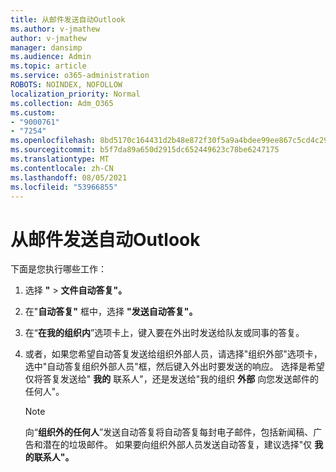 ```yaml
---
title: 从邮件发送自动Outlook
ms.author: v-jmathew
author: v-jmathew
manager: dansimp
ms.audience: Admin
ms.topic: article
ms.service: o365-administration
ROBOTS: NOINDEX, NOFOLLOW
localization_priority: Normal
ms.collection: Adm_O365
ms.custom:
- "9000761"
- "7254"
ms.openlocfilehash: 8bd5170c164431d2b48e872f30f5a9a4bdee99ee867c5cd4c290f4abf1bc35ca
ms.sourcegitcommit: b5f7da89a650d2915dc652449623c78be6247175
ms.translationtype: MT
ms.contentlocale: zh-CN
ms.lasthandoff: 08/05/2021
ms.locfileid: "53966855"
---
```

# <a name="send-automatic-replies-from-outlook"></a>从邮件发送自动Outlook

下面是您执行哪些工作：

1. 选择 **"**  >  **文件自动答复"。**
2. 在"**自动答复"** 框中，选择 **"发送自动答复"。**
3. 在“**在我的组织内**”选项卡上，键入要在外出时发送给队友或同事的答复。
4. 或者，如果您希望自动答复发送给组织外部人员，请选择"组织外部"选项卡，选中"自动答复组织外部人员"框，然后键入外出时要发送的响应。 选择是希望仅将答复发送给" **我的** 联系人"，还是发送给"我的组织 **外部** 向您发送邮件的任何人"。

    > [!NOTE]
    > 向“**组织外的任何人**”发送自动答复将自动答复每封电子邮件，包括新闻稿、广告和潜在的垃圾邮件。 如果要向组织外部人员发送自动答复，建议选择"仅 **我的联系人"。**
